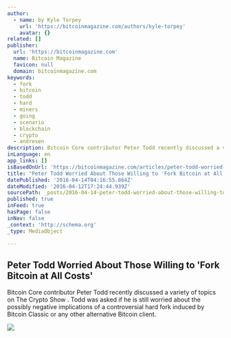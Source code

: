 ```yaml
---
author:
  - name: by Kyle Torpey
    url: 'https://bitcoinmagazine.com/authors/kyle-torpey'
    avatar: {}
related: []
publisher:
  url: 'https://bitcoinmagazine.com'
  name: Bitcoin Magazine
  favicon: null
  domain: bitcoinmagazine.com
keywords:
  - fork
  - bitcoin
  - todd
  - hard
  - miners
  - going
  - scenario
  - blockchain
  - crypto
  - andresen
description: Bitcoin Core contributor Peter Todd recently discussed a variety of topics on The Crypto Show . Todd was asked if he is still worried about the possibly negative implications of a controversial hard fork induced by Bitcoin Classic or any other alternative Bitcoin client.
inLanguage: en
app_links: []
isBasedOnUrl: 'https://bitcoinmagazine.com/articles/peter-todd-worried-about-those-willing-to-fork-bitcoin-at-all-costs-1460475488'
title: "Peter Todd Worried About Those Willing to 'Fork Bitcoin at All Costs'"
datePublished: '2016-04-14T04:16:55.864Z'
dateModified: '2016-04-12T17:24:44.939Z'
sourcePath: _posts/2016-04-14-peter-todd-worried-about-those-willing-to-fork-bitcoin-at-a.md
published: true
inFeed: true
hasPage: false
inNav: false
_context: 'http://schema.org'
_type: MediaObject

---
```

<article style=""><h1>Peter Todd Worried About Those Willing to 'Fork Bitcoin at All Costs'</h1><p>Bitcoin Core contributor Peter Todd recently discussed a variety of topics on The Crypto Show . Todd was asked if he is still worried about the possibly negative implications of a controversial hard fork induced by Bitcoin Classic or any other alternative Bitcoin client.</p><img src="https://assets.btcinc.io/img/articles/peter-todd-worried-about-those-willing-to-fork-bitcoin-at-all-costs.jpg" /></article>